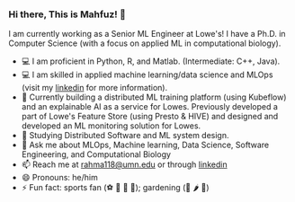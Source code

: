 ### Hi there, This is Mahfuz! 👋
I am currently working as a Senior ML Engineer at Lowe's! I have a Ph.D. in Computer Science (with a focus on applied ML in computational biology). 
- :computer: I am proficient in Python, R, and Matlab. (Intermediate: C++, Java).
- :computer: I am skilled in applied machine learning/data science and MLOps (visit my [linkedin](https://www.linkedin.com/in/mahfuzur-rahman-ahm/) for more information).
- 🔭 Currently building a distributed ML training platform (using Kubeflow) and an explainable AI as a service for Lowes. Previously developed a part of Lowe's Feature Store (using Presto & HIVE) and designed and developed an ML monitoring solution for Lowes.
- 🌱 Studying Distributed Software and ML system design.
- 💬 Ask me about MLOps, Machine learning, Data Science, Software Engineering, and Computational Biology
- 📫 Reach me at rahma118@umn.edu or through [linkedin](https://www.linkedin.com/in/mahfuzur-rahman-ahm/)
- 😄 Pronouns: he/him
- ⚡ Fun fact: sports fan (:soccer: :football: :basketball: :tennis:); gardening (:leafy_green: :hot_pepper: :tomato:)

<!--
**mahfuz05062/mahfuz05062** is a ✨ _special_ ✨ repository because its `README.md` (this file) appears on your GitHub profile.

Here are some ideas to get you started:

- 🔭 I’m currently working on ...
- 🌱 I’m currently learning ...
- 👯 I’m looking to collaborate on ...
- 🤔 I’m looking for help with ...
- 💬 Ask me about ...
- 📫 How to reach me: ...
- 😄 Pronouns: ...
- ⚡ Fun fact: ...

- Help: https://guides.github.com/pdfs/markdown-cheatsheet-online.pdf
- https://github.com/ikatyang/emoji-cheat-sheet/blob/master/README.md
- https://github.com/chienleow
-->
